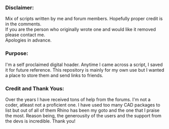 ### Disclaimer:  

Mix of scripts written by me and forum members.
Hopefully proper credit is in the comments.  
If you are the person who originally wrote one
and would like it removed please contact me.  
Apologies in advance.

### Purpose: 

I'm a self proclaimed digital hoader. Anytime I came 
across a script, I saved it for future reference. 
This repository is mainly for my own use but I wanted a 
place to store them and send links to friends.

### Credit and Thank Yous:

Over the years I have received tons of help from the forums.
I'm not a coder, atleast not a proficient one. I have used
too many CAD packages to list but out of all of them
Rhino has been my goto and the one that I praise the most.
Reason being, the generousity of the users and the support
from the devs is incredible. Thank you!
